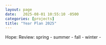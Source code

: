 ```yaml
---
layout: page
date:   2025-08-01 10:55:10 -0500
categories: [projects]
title: "Year Plan 2025"
---
```

Hope: 
Review: 
spring - 
summer - 
fall - 
winter - 